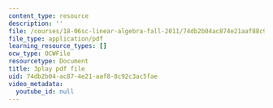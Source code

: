 ```yaml
---
content_type: resource
description: ''
file: /courses/18-06sc-linear-algebra-fall-2011/74db2b04ac874e21aaf88c92c3ac5fae_fjsPjh0B2tU.pdf
file_type: application/pdf
learning_resource_types: []
ocw_type: OCWFile
resourcetype: Document
title: 3play pdf file
uid: 74db2b04-ac87-4e21-aaf8-8c92c3ac5fae
video_metadata:
  youtube_id: null
---
```

